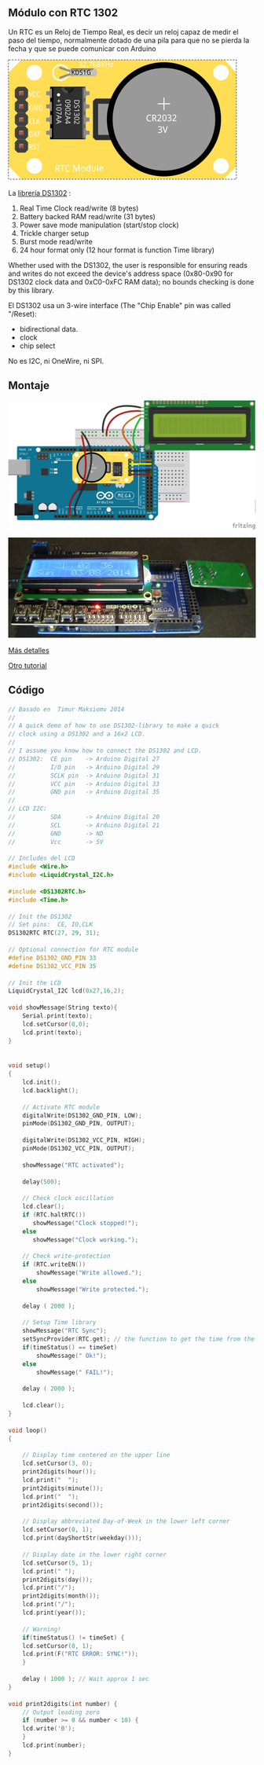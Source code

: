 ## Módulo con RTC 1302

Un RTC es un Reloj de Tiempo Real, es decir un reloj capaz de medir el paso del tiempo, normalmente dotado de una pila para que no se pierda la fecha y que se puede comunicar con Arduino

![](./images/RTC_1302_bb.png)

La [librería DS1302](http://playground.arduino.cc/uploads/Main/DS1302RTC.zip) :

1. Real Time Clock read/write (8 bytes)
2. Battery backed RAM read/write (31 bytes)
3. Power save mode manipulation (start/stop clock)
4. Trickle charger setup
5. Burst mode read/write
6. 24 hour format only (12 hour format is function Time library)

Whether used with the DS1302, the user is responsible for ensuring reads and writes do not exceed the device's address space (0x80-0x90 for DS1302 clock data and 0xC0-0xFC RAM data); no bounds checking is done by this library.

El DS1302 usa un 3-wire interface (The "Chip Enable" pin was called "/Reset):

* bidirectional data.
* clock
* chip select

No es I2C, ni OneWire, ni SPI. 



## Montaje

![montaje](./images/RTC_ds1302_LCDMega_bb.png)

![Montaje visual](./images/MontajeVisual.jpg)

[Más detalles](http://playground.arduino.cc/Main/DS1302RTC)

[Otro tutorial](http://www.instructables.com/id/Real-Time-Clock-DS1302/)


## Código


``` C++
// Basado en  Timur Maksiomv 2014
//
// A quick demo of how to use DS1302-library to make a quick
// clock using a DS1302 and a 16x2 LCD.
//
// I assume you know how to connect the DS1302 and LCD.
// DS1302:  CE pin    -> Arduino Digital 27
//          I/O pin   -> Arduino Digital 29
//          SCLK pin  -> Arduino Digital 31
//          VCC pin   -> Arduino Digital 33
//          GND pin   -> Arduino Digital 35
//
// LCD I2C: 
//          SDA       -> Arduino Digital 20
//          SCL       -> Arduino Digital 21
//          GND       -> ND
//          Vcc       -> 5V

// Includes del LCD
#include <Wire.h> 
#include <LiquidCrystal_I2C.h>

#include <DS1302RTC.h>
#include <Time.h>

// Init the DS1302
// Set pins:  CE, IO,CLK
DS1302RTC RTC(27, 29, 31);

// Optional connection for RTC module
#define DS1302_GND_PIN 33
#define DS1302_VCC_PIN 35

// Init the LCD
LiquidCrystal_I2C lcd(0x27,16,2); 

void showMessage(String texto){
	Serial.print(texto);
	lcd.setCursor(0,0);
	lcd.print(texto);
}


void setup()
{
    lcd.init(); 
    lcd.backlight();

	// Activate RTC module
	digitalWrite(DS1302_GND_PIN, LOW);
	pinMode(DS1302_GND_PIN, OUTPUT);

	digitalWrite(DS1302_VCC_PIN, HIGH);
	pinMode(DS1302_VCC_PIN, OUTPUT);

	showMessage("RTC activated");

	delay(500);

	// Check clock oscillation  
	lcd.clear();
	if (RTC.haltRTC())
	   showMessage("Clock stopped!");
	else
	   showMessage("Clock working.");

	// Check write-protection
	if (RTC.writeEN())
		showMessage("Write allowed.");
	else
		showMessage("Write protected.");

	delay ( 2000 );

	// Setup Time library  
	showMessage("RTC Sync");
	setSyncProvider(RTC.get); // the function to get the time from the RTC
	if(timeStatus() == timeSet)
		showMessage(" Ok!");
	else
		showMessage(" FAIL!");

	delay ( 2000 );

	lcd.clear();
}

void loop()
{

	// Display time centered on the upper line
	lcd.setCursor(3, 0);
	print2digits(hour());
	lcd.print("  ");
	print2digits(minute());
	lcd.print("  ");
	print2digits(second());

	// Display abbreviated Day-of-Week in the lower left corner
	lcd.setCursor(0, 1);
	lcd.print(dayShortStr(weekday()));

	// Display date in the lower right corner
	lcd.setCursor(5, 1);
	lcd.print(" ");
	print2digits(day());
	lcd.print("/");
	print2digits(month());
	lcd.print("/");
	lcd.print(year());

	// Warning!
	if(timeStatus() != timeSet) {
	lcd.setCursor(0, 1);
	lcd.print(F("RTC ERROR: SYNC!"));
	}

	delay ( 1000 ); // Wait approx 1 sec
}

void print2digits(int number) {
	// Output leading zero
	if (number >= 0 && number < 10) {
	lcd.write('0');
	}
	lcd.print(number);
}
```